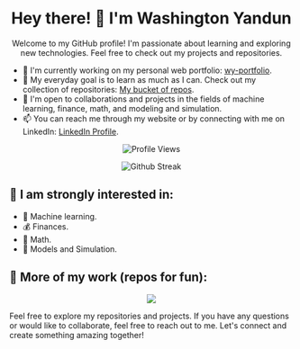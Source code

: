 <h1 align="center">Hey there! 👋 I'm Washington Yandun</h1>

<p align="center">Welcome to my GitHub profile! I'm passionate about learning and exploring new technologies. Feel free to check out my projects and repositories.</p>

- 🔭 I'm currently working on my personal web portfolio: [wy-portfolio](https://washingtonyandun.github.io/wy-portfolio/).
- 🌱 My everyday goal is to learn as much as I can. Check out my collection of repositories: [My bucket of repos](https://github.com/WMYM-Experimental).
- 👯 I'm open to collaborations and projects in the fields of machine learning, finance, math, and modeling and simulation.
- 📫 You can reach me through my website or by connecting with me on LinkedIn: [LinkedIn Profile](https://www.linkedin.com/in/washington-yandun/).

<p align="center">
  <img alt="Profile Views" src="https://visitcount.itsvg.in/api?id=WashingtonYandun&label=Profile%20Views&color=0&icon=5&pretty=true"/>
</p>

<p align="center">
  <img alt="Github Streak" src="http://github-readme-streak-stats.herokuapp.com?user=WashingtonYandun&theme=react&hide_border=true&date_format=M%20j%5B%2C%20Y%5D&stroke=5AA5E7&fire=5AA5E7&currStreakNum=5AA5E7&border=5AA5E7&sideNums=5AA5E7&sideLabels=5AA5E7&ring=5AA5E7&currStreakLabel=5AA5E7"/>
</p>

👀 I am strongly interested in:
---

- 🤖 Machine learning.
- 💰 Finances.
- 🧮 Math.
- 🎯 Models and Simulation.

🌱 More of my work (repos for fun):
---
<p align="center">
    <a href="https://github.com/WMYM-Experimental"><img src="https://readme-typing-svg.herokuapp.com?font=Roboto&size=20&color=5AA5E7&center=true&width=410&height=45&lines=WMYM+-+Experimental."/></a>
</p>

Feel free to explore my repositories and projects. If you have any questions or would like to collaborate, feel free to reach out to me. Let's connect and create something amazing together!
